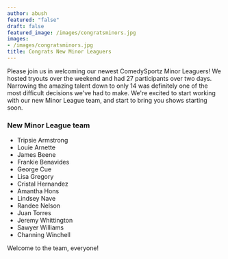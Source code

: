 ```yaml
---
author: abush
featured: "false"
draft: false
featured_image: /images/congratsminors.jpg
images:
- /images/congratsminors.jpg
title: Congrats New Minor Leaguers
---
```


Please join us in welcoming our newest ComedySportz Minor Leaguers! We hosted tryouts over the weekend and had 27 participants over two days. Narrowing the amazing talent down to only 14 was definitely one of the most difficult decisions we've had to make. We're excited to start working with our new Minor League team, and start to bring you shows starting soon.

### New Minor League team

- Tripsie Armstrong
- Louie Arnette
- James Beene
- Frankie Benavides
- George Cue
- Lisa Gregory
- Cristal Hernandez
- Amantha Hons
- Lindsey Nave
- Randee Nelson
- Juan Torres
- Jeremy Whittington
- Sawyer Williams
- Channing Winchell

Welcome to the team, everyone!
